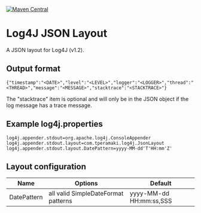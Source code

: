[![Maven Central](https://maven-badges.herokuapp.com/maven-central/com.tperamaki/log4j-json-layout/badge.svg)](https://maven-badges.herokuapp.com/maven-central/com.tperamaki/log4j-json-layout/)

# Log4J JSON Layout
A JSON layout for Log4J (v1.2).

## Output format
```
{"timestamp":"<DATE>","level":"<LEVEL>","logger":"<LOGGER>","thread":"<THREAD>","message":"<MESSAGE>","stacktrace":"<STACKTRACE>"}
```
The "stacktrace" item is optional and will only be in the JSON object if the log message has a trace message.

## Example log4j.properties
```
log4j.appender.stdout=org.apache.log4j.ConsoleAppender
log4j.appender.stdout.layout=com.tperamaki.log4j.JsonLayout
log4j.appender.stdout.layout.DatePattern=yyyy-MM-dd'T'HH:mm'Z'
```

## Layout configuration
| Name | Options | Default |
|------|---------|---------|
| DatePattern | all valid SimpleDateFormat patterns | yyyy-MM-dd HH:mm:ss,SSS |
